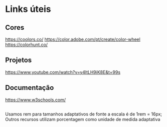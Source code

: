 # Links úteis

## Cores

https://coolors.co/
https://color.adobe.com/pt/create/color-wheel
https://colorhunt.co/

## Projetos

https://www.youtube.com/watch?v=y4ltLH9iK8E&t=99s

## Documentação

https://www.w3schools.com/

##

Usamos rem para tamanhos adaptativos de fonte a escala é de 1rem = 16px;
Outros recursos utilizam porcentagem como unidade de medida adaptativa